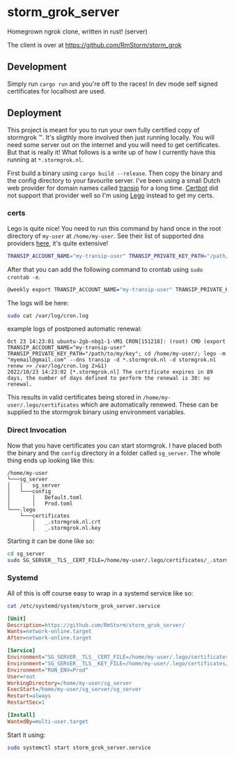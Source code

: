 # storm_grok_server
Homegrown ngrok clone, written in rust! (server)

The client is over at https://github.com/RmStorm/storm_grok

## Development

Simply run `cargo run` and you're off to the races! In dev mode self signed certificates for localhost are used.

## Deployment

This project is meant for you to run your own fully certified copy of stormgrok :tm:. It's sligthly more involved then just running locally. You will need some server out on the internet and you will need to get certificates. But that is really it! What follows is a write up of how I currently have this running at `*.stormgrok.nl`.

First build a binary using `cargo build --release`. Then copy the binary and the config directory to your favourite server. I've been using a small Dutch web provider for domain names called [transip](https://www.transip.nl) for a long time. [Certbot](https://certbot.eff.org/) did not support that provider well so I'm using [Lego](https://go-acme.github.io/lego/) instead to get my certs.

### certs

Lego is quite nice! You need to run this command by hand once in the root directory of `my-user` at `/home/my-user`. See their list of supported dns providers [here](https://go-acme.github.io/lego/dns/), it's quite extensive! 

```bash
TRANSIP_ACCOUNT_NAME="my-transip-user" TRANSIP_PRIVATE_KEY_PATH="/path/to/my/key" lego -m "myemail@gmail.com" --dns transip -d *.stormgrok.nl -d stormgrok.nl run
```

After that you can add the following command to crontab using `sudo crontab -e`.

```bash
@weekly export TRANSIP_ACCOUNT_NAME="my-transip-user" TRANSIP_PRIVATE_KEY_PATH="/path/to/my/key"; cd /home/my-user/; lego -m "myemail@gmail.com" --dns transip -d *.stormgrok.nl -d stormgrok.nl renew >> /var/log/cron.log 2>&1
```

The logs will be here:

```bash
sudo cat /var/log/cron.log
```

example logs of postponed automatic renewal:

```
Oct 23 14:23:01 ubuntu-2gb-nbg1-1-VM1 CRON[151218]: (root) CMD (export TRANSIP_ACCOUNT_NAME="my-transip-user" TRANSIP_PRIVATE_KEY_PATH="/path/to/my/key"; cd /home/my-user/; lego -m "myemail@gmail.com" --dns transip -d *.stormgrok.nl -d stormgrok.nl renew >> /var/log/cron.log 2>&1)
2022/10/23 14:23:02 [*.stormgrok.nl] The certificate expires in 89 days, the number of days defined to perform the renewal is 30: no renewal.
```

This results in valid certificates being stored in `/home/my-user/.lego/certificates` which are automatically renewed. These can be supplied to the stormgrok binary using environment variables.

### Direct Invocation

Now that you have certificates you can start stormgrok. I have placed both the binary and the `config` directory in a folder called `sg_server`. The whole thing ends up looking like this:

```
/home/my-user
└───sg_server
│   │   sg_server
│   └───config
│       │   Default.toml
│       │   Prod.toml
└───.lego
    └───certificates
        │   _.stormgrok.nl.crt
        │   _.stormgrok.nl.key
```

Starting it can be done like so:

```bash
cd sg_server
sudo SG_SERVER__TLS__CERT_FILE=/home/my-user/.lego/certificates/_.stormgrok.nl.crt SG_SERVER__TLS__KEY_FILE=/home/my-user/.lego/certificates/_.stormgrok.nl.key RUN_ENV=Prod ./sg_server
```

### Systemd

All of this is off course easy to wrap in a systemd service like so:

```bash
cat /etc/systemd/system/storm_grok_server.service
```

```ini
[Unit]
Description=https://github.com/RmStorm/storm_grok_server/
Wants=network-online.target
After=network-online.target

[Service]
Environment="SG_SERVER__TLS__CERT_FILE=/home/my-user/.lego/certificates/_.stormgrok.nl.crt"
Environment="SG_SERVER__TLS__KEY_FILE=/home/my-user/.lego/certificates/_.stormgrok.nl.key"
Environment="RUN_ENV=Prod"
User=root
WorkingDirectory=/home/my-user/sg_server
ExecStart=/home/my-user/sg_server/sg_server
Restart=always
RestartSec=1

[Install]
WantedBy=multi-user.target
```

Start it using:

```bash
sudo systemctl start storm_grok_server.service
```

